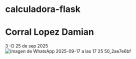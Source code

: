 # calculadora-flask
# Corral Lopez Damian 
3 -D
25 de sep 2025
![Imagen de WhatsApp 2025-09-17 a las 17 25 50_2ae7e6bf](https://github.com/user-attachments/assets/5a1e4fb6-a130-4889-85d7-b4feef057a76)
